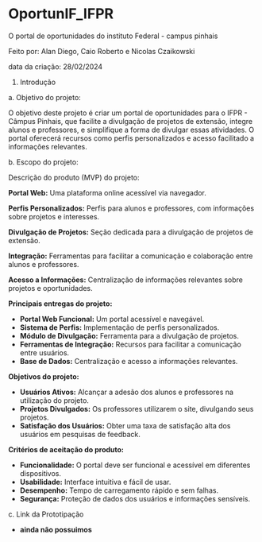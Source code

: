 # OportunIF_IFPR 
O portal de oportunidades do instituto Federal - campus pinhais

Feito por: Alan Diego, Caio Roberto e Nicolas Czaikowski

data da criação: 28/02/2024


1. Introdução

a. Objetivo do projeto:

O objetivo deste projeto é criar um portal de oportunidades para o IFPR - Câmpus Pinhais, que facilite a divulgação de projetos de extensão, integre alunos e professores, e simplifique a forma de divulgar essas atividades. O portal oferecerá recursos como perfis personalizados e acesso facilitado a informações relevantes.


b. Escopo do projeto:

Descrição do produto (MVP) do projeto:

**Portal Web:** Uma plataforma online acessível via navegador.
  
 **Perfis Personalizados:** Perfis para alunos e professores, com informações sobre projetos e interesses.
  
 **Divulgação de Projetos:** Seção dedicada para a divulgação de projetos de extensão.
  
 **Integração:** Ferramentas para facilitar a comunicação e colaboração entre alunos e professores.
  
 **Acesso a Informações:** Centralização de informações relevantes sobre projetos e oportunidades.
  

**Principais entregas do projeto:**
- **Portal Web Funcional:** Um portal acessível e navegável.
- **Sistema de Perfis:** Implementação de perfis personalizados.
- **Módulo de Divulgação:** Ferramenta para a divulgação de projetos.
- **Ferramentas de Integração:** Recursos para facilitar a comunicação entre usuários.
- **Base de Dados:** Centralização e acesso a informações relevantes.

**Objetivos do projeto:**
- **Usuários Ativos:** Alcançar a adesão dos alunos e professores na utilização do projeto.
- **Projetos Divulgados:** Os professores utilizarem o site, divulgando seus projetos.
- **Satisfação dos Usuários:** Obter uma taxa de satisfação alta dos usuários em pesquisas de feedback.

**Critérios de aceitação do produto:**
- **Funcionalidade:** O portal deve ser funcional e acessível em diferentes dispositivos.
- **Usabilidade:** Interface intuitiva e fácil de usar.
- **Desempenho:** Tempo de carregamento rápido e sem falhas.
- **Segurança:** Proteção de dados dos usuários e informações sensíveis.

c. Link da Prototipação
- **ainda não possuimos**
